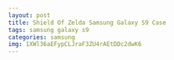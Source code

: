 ```yaml
---
layout: post
title: Shield Of Zelda Samsung Galaxy S9 Case
tags: samsung galaxy s9
categories: samsung
img: 1XWl36aEFypCLJraF3ZU4rAEtDDc2dwK6
---
```

